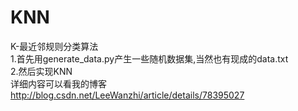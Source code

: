 # KNN
K-最近邻规则分类算法<br>
1.首先用generate_data.py产生一些随机数据集,当然也有现成的data.txt<br>
2.然后实现KNN<br>
详细内容可以看我的博客 http://blog.csdn.net/LeeWanzhi/article/details/78395027
